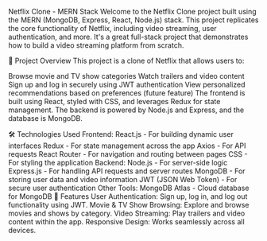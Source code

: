 Netflix Clone - MERN Stack
Welcome to the Netflix Clone project built using the MERN (MongoDB, Express, React, Node.js) stack. This project replicates the core functionality of Netflix, including video streaming, user authentication, and more. It's a great full-stack project that demonstrates how to build a video streaming platform from scratch.

📖 Project Overview
This project is a clone of Netflix that allows users to:

Browse movie and TV show categories
Watch trailers and video content
Sign up and log in securely using JWT authentication
View personalized recommendations based on preferences (future feature)
The frontend is built using React, styled with CSS, and leverages Redux for state management. The backend is powered by Node.js and Express, and the database is MongoDB.

🛠️ Technologies Used
Frontend:
React.js - For building dynamic user interfaces
Redux - For state management across the app
Axios - For API requests
React Router - For navigation and routing between pages
CSS - For styling the application
Backend:
Node.js - For server-side logic
Express.js - For handling API requests and server routes
MongoDB - For storing user data and video information
JWT (JSON Web Token) - For secure user authentication
Other Tools:
MongoDB Atlas - Cloud database for MongoDB
🚀 Features
User Authentication: Sign up, log in, and log out functionality using JWT.
Movie & TV Show Browsing: Explore and browse movies and shows by category.
Video Streaming: Play trailers and video content within the app.
Responsive Design: Works seamlessly across all devices.
